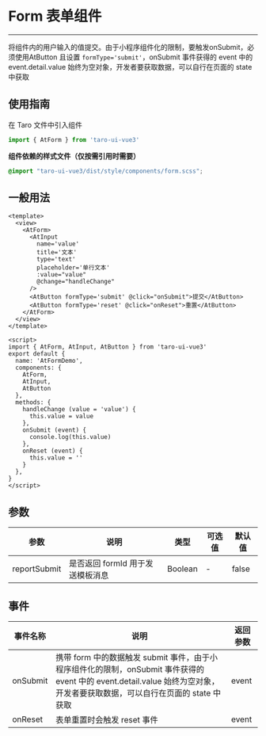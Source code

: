 # Form 表单组件

---
将组件内的用户输入的值提交。由于小程序组件化的限制，要触发onSubmit，必须使用AtButton 且设置 `formType='submit'`，onSubmit 事件获得的 event 中的 event.detail.value 始终为空对象，开发者要获取数据，可以自行在页面的 state 中获取

## 使用指南

在 Taro 文件中引入组件

```typescript
import { AtForm } from 'taro-ui-vue3'
```

**组件依赖的样式文件（仅按需引用时需要）**

```scss
@import "taro-ui-vue3/dist/style/components/form.scss";
```

## 一般用法

```vue
<template>
  <view>
    <AtForm>
      <AtInput 
        name='value' 
        title='文本' 
        type='text' 
        placeholder='单行文本' 
        :value="value"
        @change="handleChange" 
      />
      <AtButton formType='submit' @click="onSubmit">提交</AtButton>
      <AtButton formType='reset' @click="onReset">重置</AtButton>
    </AtForm>
  </view>
</template>

<script>
import { AtForm, AtInput, AtButton } from 'taro-ui-vue3'
export default {
  name: 'AtFormDemo',
  components: {
    AtForm, 
    AtInput, 
    AtButton
  },
  methods: {
    handleChange (value = 'value') {
      this.value = value
    },
    onSubmit (event) {
      console.log(this.value)
    },
    onReset (event) {
      this.value = ''
    }
  },  
}
</script>

```


## 参数

| 参数       | 说明                                   | 类型    | 可选值                                                              | 默认值   |
| ---------- | -------------------------------------- | ------- | ------------------------------------------------------------------- | -------- |
| reportSubmit | 是否返回 formId 用于发送模板消息  | Boolean  | - | false |


## 事件

| 事件名称 | 说明          | 返回参数  |
|---------- |-------------- |---------- |
| onSubmit | 携带 form 中的数据触发 submit 事件，由于小程序组件化的限制，onSubmit 事件获得的 event 中的 event.detail.value 始终为空对象，开发者要获取数据，可以自行在页面的 state 中获取 | event  |
| onReset | 表单重置时会触发 reset 事件 | event  |
